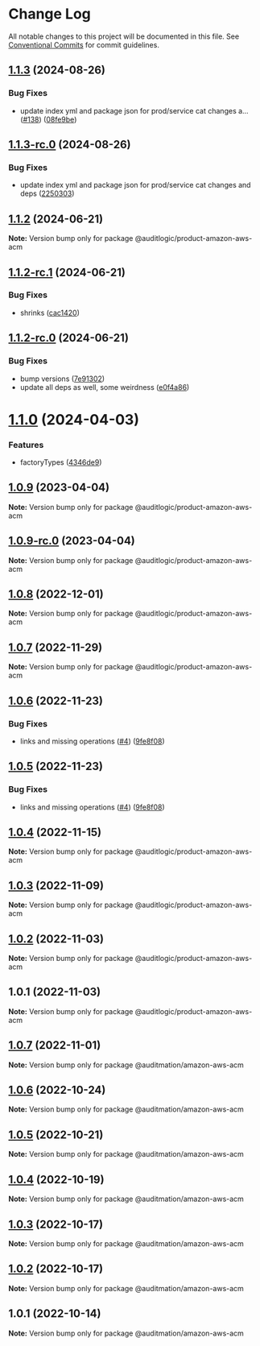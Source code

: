 # Change Log

All notable changes to this project will be documented in this file.
See [Conventional Commits](https://conventionalcommits.org) for commit guidelines.

## [1.1.3](https://github.com/auditlogic/product/compare/@auditlogic/product-amazon-aws-acm@1.1.2...@auditlogic/product-amazon-aws-acm@1.1.3) (2024-08-26)


### Bug Fixes

* update index yml and package json for prod/service cat changes a… ([#138](https://github.com/auditlogic/product/issues/138)) ([08fe9be](https://github.com/auditlogic/product/commit/08fe9beb1c8457462a19bc69caa02e6212d97e1a))





## [1.1.3-rc.0](https://github.com/auditlogic/product/compare/@auditlogic/product-amazon-aws-acm@1.1.2...@auditlogic/product-amazon-aws-acm@1.1.3-rc.0) (2024-08-26)


### Bug Fixes

* update index yml and package json for prod/service cat changes and deps ([2250303](https://github.com/auditlogic/product/commit/225030363a363608240135b7ebed386b28f01e4b))





## [1.1.2](https://github.com/auditlogic/product/compare/@auditlogic/product-amazon-aws-acm@1.1.2-rc.1...@auditlogic/product-amazon-aws-acm@1.1.2) (2024-06-21)

**Note:** Version bump only for package @auditlogic/product-amazon-aws-acm





## [1.1.2-rc.1](https://github.com/auditlogic/product/compare/@auditlogic/product-amazon-aws-acm@1.1.2-rc.0...@auditlogic/product-amazon-aws-acm@1.1.2-rc.1) (2024-06-21)


### Bug Fixes

* shrinks ([cac1420](https://github.com/auditlogic/product/commit/cac14200fefcd8183ab69fe89a47bd3f70f563e9))





## [1.1.2-rc.0](https://github.com/auditlogic/product/compare/@auditlogic/product-amazon-aws-acm@1.1.0...@auditlogic/product-amazon-aws-acm@1.1.2-rc.0) (2024-06-21)


### Bug Fixes

* bump versions ([7e91302](https://github.com/auditlogic/product/commit/7e913023b8b312150ed7762c32fbbe616be71de5))
* update all deps as well, some weirdness ([e0f4a86](https://github.com/auditlogic/product/commit/e0f4a864714e2d3de6bbf3da014d5312fe53be2f))





# [1.1.0](https://github.com/auditlogic/product/compare/@auditlogic/product-amazon-aws-acm@1.0.9...@auditlogic/product-amazon-aws-acm@1.1.0) (2024-04-03)


### Features

* factoryTypes ([4346de9](https://github.com/auditlogic/product/commit/4346de92693aee892fccf725338ffc7b80ab182b))





## [1.0.9](https://github.com/auditlogic/product/compare/@auditlogic/product-amazon-aws-acm@1.0.8...@auditlogic/product-amazon-aws-acm@1.0.9) (2023-04-04)

**Note:** Version bump only for package @auditlogic/product-amazon-aws-acm





## [1.0.9-rc.0](https://github.com/auditlogic/product/compare/@auditlogic/product-amazon-aws-acm@1.0.8...@auditlogic/product-amazon-aws-acm@1.0.9-rc.0) (2023-04-04)

**Note:** Version bump only for package @auditlogic/product-amazon-aws-acm





## [1.0.8](https://github.com/auditlogic/product/compare/@auditlogic/product-amazon-aws-acm@1.0.7...@auditlogic/product-amazon-aws-acm@1.0.8) (2022-12-01)

**Note:** Version bump only for package @auditlogic/product-amazon-aws-acm





## [1.0.7](https://github.com/auditlogic/product/compare/@auditlogic/product-amazon-aws-acm@1.0.6...@auditlogic/product-amazon-aws-acm@1.0.7) (2022-11-29)

**Note:** Version bump only for package @auditlogic/product-amazon-aws-acm





## [1.0.6](https://github.com/auditlogic/product/compare/@auditlogic/product-amazon-aws-acm@1.0.4...@auditlogic/product-amazon-aws-acm@1.0.6) (2022-11-23)


### Bug Fixes

* links and missing operations ([#4](https://github.com/auditlogic/product/issues/4)) ([9fe8f08](https://github.com/auditlogic/product/commit/9fe8f08fe7c57fdb79f991ac35bd6ac2e7dcad38))





## [1.0.5](https://github.com/auditlogic/product/compare/@auditlogic/product-amazon-aws-acm@1.0.4...@auditlogic/product-amazon-aws-acm@1.0.5) (2022-11-23)


### Bug Fixes

* links and missing operations ([#4](https://github.com/auditlogic/product/issues/4)) ([9fe8f08](https://github.com/auditlogic/product/commit/9fe8f08fe7c57fdb79f991ac35bd6ac2e7dcad38))





## [1.0.4](https://github.com/auditlogic/product/compare/@auditlogic/product-amazon-aws-acm@1.0.3...@auditlogic/product-amazon-aws-acm@1.0.4) (2022-11-15)

**Note:** Version bump only for package @auditlogic/product-amazon-aws-acm





## [1.0.3](https://github.com/auditlogic/product/compare/@auditlogic/product-amazon-aws-acm@1.0.2...@auditlogic/product-amazon-aws-acm@1.0.3) (2022-11-09)

**Note:** Version bump only for package @auditlogic/product-amazon-aws-acm





## [1.0.2](https://github.com/auditlogic/product/compare/@auditlogic/product-amazon-aws-acm@1.0.1...@auditlogic/product-amazon-aws-acm@1.0.2) (2022-11-03)

**Note:** Version bump only for package @auditlogic/product-amazon-aws-acm





## 1.0.1 (2022-11-03)

**Note:** Version bump only for package @auditlogic/product-amazon-aws-acm





## [1.0.7](https://github.com/auditmation/store-content/compare/@auditmation/amazon-aws-acm@1.0.6...@auditmation/amazon-aws-acm@1.0.7) (2022-11-01)

**Note:** Version bump only for package @auditmation/amazon-aws-acm





## [1.0.6](https://github.com/auditmation/store-content/compare/@auditmation/amazon-aws-acm@1.0.5...@auditmation/amazon-aws-acm@1.0.6) (2022-10-24)

**Note:** Version bump only for package @auditmation/amazon-aws-acm





## [1.0.5](https://github.com/auditmation/store-content/compare/@auditmation/amazon-aws-acm@1.0.4...@auditmation/amazon-aws-acm@1.0.5) (2022-10-21)

**Note:** Version bump only for package @auditmation/amazon-aws-acm





## [1.0.4](https://github.com/auditmation/store-content/compare/@auditmation/amazon-aws-acm@1.0.3...@auditmation/amazon-aws-acm@1.0.4) (2022-10-19)

**Note:** Version bump only for package @auditmation/amazon-aws-acm





## [1.0.3](https://github.com/auditmation/store-content/compare/@auditmation/amazon-aws-acm@1.0.2...@auditmation/amazon-aws-acm@1.0.3) (2022-10-17)

**Note:** Version bump only for package @auditmation/amazon-aws-acm





## [1.0.2](https://github.com/auditmation/store-content/compare/@auditmation/amazon-aws-acm@1.0.1...@auditmation/amazon-aws-acm@1.0.2) (2022-10-17)

**Note:** Version bump only for package @auditmation/amazon-aws-acm





## 1.0.1 (2022-10-14)

**Note:** Version bump only for package @auditmation/amazon-aws-acm
